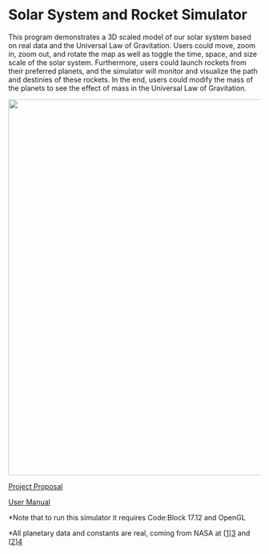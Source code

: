 # Solar System and Rocket Simulator
This program demonstrates a 3D scaled model of our solar system based on real data and the Universal Law of Gravitation. Users could move, zoom in, zoom out, and rotate the map as well as toggle the time, space, and size scale of the solar system. Furthermore, users could launch rockets from their preferred planets, and the simulator will monitor and visualize the path and destinies of these rockets. In the end, users could modify the mass of the planets to see the effect of mass in the Universal Law of Gravitation.

<img src="caixunshiren.github.io/assets/img/solardemo.gif" width=750/>

[Project Proposal][1]

[User Manual][2]

*Note that to run this simulator it requires Code:Block 17.12 and OpenGL

*All planetary data and constants are real, coming from NASA at [[1]][3] and [[2]][4]

[1]: https://docs.google.com/document/d/1LG44OUrMldoSnHEnU_RXXMiqQ0Q4AJrnBEoi0PsZjMk/edit?usp=sharing

[2]: https://docs.google.com/document/d/15sZR0XJlNHB1VkSrH1xI13zWzyErLJjVL31p5HAFX4A/edit?usp=sharing

[3]: https://nssdc.gsfc.nasa.gov/planetary/factsheet/

[4]: https://nssdc.gsfc.nasa.gov/planetary/factsheet/sunfact.html
